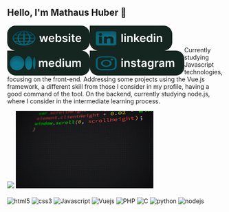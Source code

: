 ## Hello, I'm Mathaus Huber 👋

<div style="display: inline_block">
<a href="https://www.mathaushuber.com"><img align='left' src="/.github/website.svg"></a>
<a href="https://www.mathaushuber.com"><img align='left' src="/.github/linkedin(1).svg"></a>
<a href="https://www.mathaushuber.com"><img align='left' src="/.github/medium(1).svg"></a>
<a href="https://www.mathaushuber.com"><img align='left' src="/.github/instagram(1).svg"></a>
</div>

<br>
<br>

<p>Currently studying Javascript technologies, focusing on the front-end. Addressing some projects using the Vue.js framework, a different skill from those I consider in my profile, having a good command of the tool. On the backend, currently studying node.js, where I consider in the intermediate learning process.</p>

<div style="display: inline_block">
<img height="180em" src="https://github-readme-stats.vercel.app/api/top-langs/?username=HuberM1998&layout=compact&langs_count=7&theme=github_dark"/>
<img height="180em" src="/.github/code.gif">
</div>

<br>

<div style="display: inline_block">
  <img align="center" alt="html5" src="https://img.shields.io/badge/HTML5-E34F26?style=for-the-badge&logo=html5&logoColor=white">
  <img align="center" alt="css3" src="https://img.shields.io/badge/CSS3-1572B6?style=for-the-badge&logo=css3&logoColor=white">
  <img align="center" alt="Javascript" src="https://img.shields.io/badge/JavaScript-F7DF1E?style=for-the-badge&logo=javascript&logoColor=black">
  <img align="center" alt="Vuejs" src="https://img.shields.io/badge/Vue.js-35495E?style=for-the-badge&logo=vue.js&logoColor=4FC08">
  <img align="center" alt="PHP" src="https://img.shields.io/badge/PHP-777BB4?style=for-the-badge&logo=php&logoColor=white">
  <img align="center" alt="C" src="https://img.shields.io/badge/C-00599C?style=for-the-badge&logo=c&logoColor=white">
  <img align="center" alt="python" src="https://img.shields.io/badge/Python-14354C?style=for-the-badge&logo=python&logoColor=white">
  <img align="center" alt="nodejs" src="https://img.shields.io/badge/Node.js-43853D?style=for-the-badge&logo=node.js&logoColor=white">
</div>

<br>

